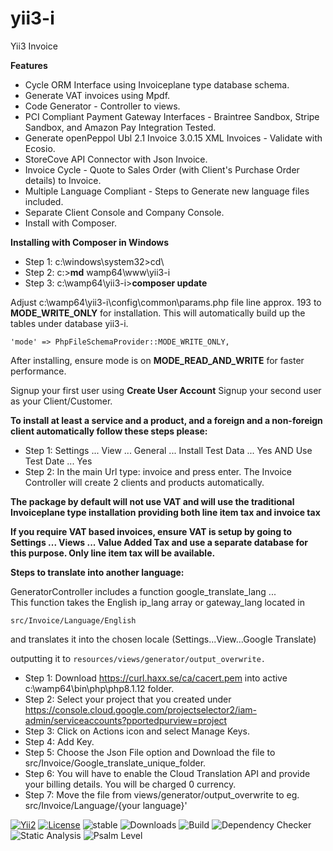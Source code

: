 # yii3-i
Yii3 Invoice

**Features**

* Cycle ORM Interface using Invoiceplane type database schema. 
* Generate VAT invoices using Mpdf. 
* Code Generator - Controller to views. 
* PCI Compliant Payment Gateway Interfaces - Braintree Sandbox, Stripe Sandbox, and Amazon Pay Integration Tested. 
* Generate openPeppol Ubl 2.1 Invoice 3.0.15 XML Invoices - Validate with Ecosio. 
* StoreCove API Connector with Json Invoice. 
* Invoice Cycle - Quote to Sales Order (with Client's Purchase Order details) to Invoice.     
* Multiple Language Compliant - Steps to Generate new language files included. 
* Separate Client Console and Company Console. 
* Install with Composer.

**Installing with Composer in Windows**
* Step 1: c:\windows\system32>cd\
* Step 2: c:\>**md** wamp64\www\yii3-i
* Step 3: c:\wamp64\yii3-i>**composer update**

Adjust c:\wamp64\yii3-i\config\common\params.php file line approx. 193 to **MODE_WRITE_ONLY** for installation.
This will automatically build up the tables under database yii3-i.

````'mode' => PhpFileSchemaProvider::MODE_WRITE_ONLY,````

After installing, ensure mode is on **MODE_READ_AND_WRITE** for faster performance.

Signup your first user using **Create User Account**
Signup your second user as your Client/Customer.

**To install at least a service and a product, and a foreign and a non-foreign client automatically follow these steps please:**

* Step 1: Settings ... View ... General ... Install Test Data ... Yes  AND   Use Test Date ... Yes
* Step 2: In the main Url type: invoice and press enter. The Invoice Controller will create 2 clients and products automatically.

**The package by default will not use VAT and will use the traditional Invoiceplane type installation providing both line item tax and invoice tax** 

**If you require VAT based invoices, ensure VAT is setup by going to  Settings ... Views ... Value Added Tax and use a separate database for this purpose. Only line item tax will be available.**

**Steps to translate into another language:** 

GeneratorController includes a function google_translate_lang ...            
This function takes the English ip_lang array or gateway_lang located in 

````src/Invoice/Language/English```` 

and translates it into the chosen locale (Settings...View...Google Translate) 

outputting it to ````resources/views/generator/output_overwrite.```` 

* Step 1: Download https://curl.haxx.se/ca/cacert.pem into active c:\wamp64\bin\php\php8.1.12 folder.
* Step 2: Select your project that you created under https://console.cloud.google.com/projectselector2/iam-admin/serviceaccounts?pportedpurview=project
* Step 3: Click on Actions icon and select Manage Keys. 
* Step 4: Add Key.
* Step 5: Choose the Json File option and Download the file to src/Invoice/Google_translate_unique_folder.
* Step 6: You will have to enable the Cloud Translation API and provide your billing details. You will be charged 0 currency.
* Step 7: Move the file from views/generator/output_overwrite to eg. src/Invoice/Language/{your language}'

[![Yii2](https://img.shields.io/badge/Powered_by-Yii_Framework-green.svg?style=flat)](https://www.yiiframework.com/) [![License](https://img.shields.io/badge/License-MIT-blue.svg)](https://opensource.org/licenses/MIT) ![stable](https://img.shields.io/static/v1?label=No%20Release&message=0.0.0&color=9cf)  ![Downloads](https://img.shields.io/static/v1?label=Downloads/week&message=185&color=9cf)  ![Build](https://img.shields.io/static/v1?label=Build&message=Passing&color=66ff00)
![Dependency Checker](https://img.shields.io/static/v1?label=Dependency%20Checker&message=Passing&color=66ff00) ![Static Analysis](https://img.shields.io/static/v1?label=Static%20Analysis&message=Passing&color=66ff00)
![Psalm Level](https://img.shields.io/static/v1?label=Psalm%20Level&message=1&color=66ff00)

